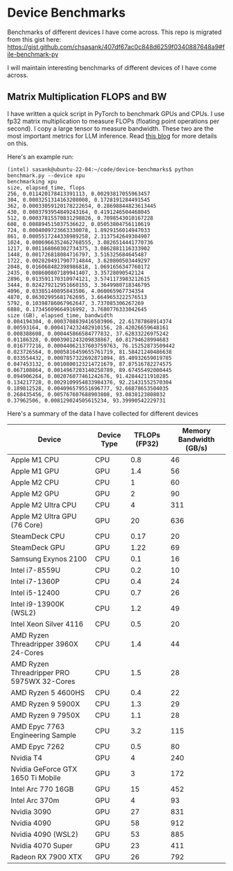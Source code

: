 # Device Benchmarks

Benchmarks of different devices I have come across. This repo is migrated from this gist here: https://gist.github.com/chsasank/407df67ac0c848d6259f0340887648a9#file-benchmark-py

I will maintain interesting benchmarks of different devices of I have come across.

## Matrix Multiplication FLOPS and BW

I have written a quick script in PyTorch to benchmark GPUs and CPUs. I use fp32 matrix multiplication to measure FLOPs (floating point operations per second). I copy a large tensor to measure bandwidth. These two are the most important metrics for LLM inference. Read [this blog](https://chsasank.com/llm-system-design.html) for more details on this.


Here's an example run:

```
(intel) sasank@ubuntu-22-04:~/code/device-benchmarks$ python benchmark.py --device xpu
benchmarking xpu
size, elapsed_time, flops
256, 0.011420178413391113, 0.00293817055963457
304, 0.0003251314163208008, 0.1728191284491545
362, 0.00033059120178222654, 0.28698844823613445
430, 0.0003793954849243164, 0.4191246504468045
512, 0.00037815570831298826, 0.7098543010167228
608, 0.008894515037536622, 0.05053804756110619
724, 0.0004009723663330078, 1.8929156014947033
861, 0.0005517244338989258, 2.3137542649304907
1024, 0.0006966352462768555, 3.0826514441770736
1217, 0.001168060302734375, 3.0862881116333902
1448, 0.001726818084716797, 3.516325684645487
1722, 0.0028204917907714844, 3.620800503449297
2048, 0.016068482398986818, 1.0691656347760172
2435, 0.008600807189941407, 3.35728090542124
2896, 0.013591170310974121, 3.5741173983212615
3444, 0.024279212951660155, 3.3649980718346795
4096, 0.03385140895843506, 4.060065967734354
4870, 0.06302995681762695, 3.6649653222576513
5792, 0.10398786067962647, 3.737085306267269
6888, 0.17345609664916992, 3.7680776333042645
size (GB), elapsed_time, bandwidth
0.004194304, 0.0003708839416503906, 22.61787868914374
0.00593164, 0.0004174232482910156, 28.42026659648161
0.008388608, 0.000445866584777832, 37.62833226975242
0.01186328, 0.0003901243209838867, 60.81794628994683
0.016777216, 0.00044062137603759763, 76.15252873509442
0.023726564, 0.0005816459655761719, 81.58421240486638
0.033554432, 0.0007857322692871094, 85.40932659019785
0.047453132, 0.0010800123214721679, 87.87516782274575
0.067108864, 0.0014967203140258789, 89.67455492000445
0.094906264, 0.002076077461242676, 91.42844211910285
0.134217728, 0.0029109954833984376, 92.21431552570304
0.189812528, 0.004096579551696777, 92.66878653504035
0.268435456, 0.005767607688903808, 93.0838123808032
0.37962506, 0.008129024505615234, 93.39990542229731

```

Here's a summary of the data I have collected for different devices

| Device | Device Type | TFLOPs (FP32) | Memory Bandwidth (GB/s) |
|---|---|---|---|
| Apple M1 CPU | CPU | 0.8 | 46 |
| Apple M1 GPU | GPU | 1.4 | 56 |
| Apple M2 CPU | CPU | 1 | 60 |
| Apple M2 GPU | GPU | 2 | 90 |
| Apple M2 Ultra CPU | CPU | 4 | 311 |
| Apple M2 Ultra GPU (76 Core) | GPU | 20 | 636 |
| SteamDeck CPU | CPU | 0.17 | 20 |
| SteamDeck GPU | GPU | 1.22 | 69 |
| Samsung Exynos 2100 | CPU | 0.1 | 16 |
| Intel i7-8559U | CPU | 0.2 | 10 |
| Intel i7-1360P | CPU | 0.4 | 24 |
| Intel i5-12400 | CPU | 0.7 | 26 |
| Intel i9-13900K (WSL2) | CPU | 1.2 | 49 |
| Intel Xeon Silver 4116 | CPU | 0.5 | 20 |
| AMD Ryzen Threadripper 3960X 24-Cores | CPU | 1.4 | 44 |
| AMD Ryzen Threadripper PRO 5975WX 32-Cores | CPU | 1.5 | 28 |
| AMD Ryzen 5 4600HS | CPU | 0.4 | 22 |
| AMD Ryzen 9 5900X | CPU | 1.3 | 29 |
| AMD Ryzen 9 7950X  | CPU | 1.1 | 28 |
| AMD Epyc 7763 Engineering Sample | CPU | 3.2 | 115 |
| AMD Epyc 7262 | CPU | 0.5 | 80 |
| Nvidia T4 | GPU | 4 | 240 |
| Nvidia GeForce GTX 1650 Ti Mobile | GPU | 3 | 172 |
| Intel Arc 770 16GB | GPU | 15 | 452 |
| Intel Arc 370m | GPU | 4 | 93 |
| Nvidia 3090 | GPU | 27 | 831 |
| Nvidia 4090 | GPU | 58 | 912 |
| Nvidia 4090 (WSL2) | GPU | 53 | 885 |
| Nvidia 4070 Super | GPU | 23 | 411 |
| Radeon RX 7900 XTX | GPU | 26 | 792 |
